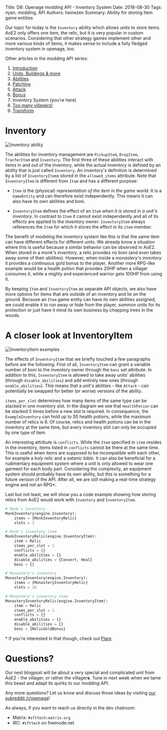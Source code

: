 Title: D6: Openage modding API - Inventory System
Date: 2018-08-30
Tags: nyan, modding, API
Authors: heinezen
Summary: Ability for storing Item game entities

Our topic for today is the `Inventory` ability which allows units to store items. AoE2 only offers one item, the relic, but it is very popular in custom scenarios. Considering that other strategy games implement other and more various kinds of items, it makes sense to include a fully fledged inventory system in openage, too.

Other articles in the modding API series:

1. [Introduction]({filename}/blog/D0000-openage_mod_api_intro.md)
2. [Units, Buildings & more]({filename}/blog/D0001-openage_mod_api_game_entity.md)
3. [Abilities]({filename}/blog/D0002-openage_mod_api_ability.md)
4. [Patching]({filename}/blog/D0003-openage_mod_api_patching.md)
5. [Attack]({filename}/blog/D0004-openage_mod_api_attack.md)
6. [Bonus]({filename}/blog/D0005-openage_mod_api_bonus.md)
7. Inventory System (you're here)
8. [Too many villagers!]({filename}/blog/D0007-openage_mod_api_villager.md)
9. [Transform]({filename}/blog/D0008-openage_mod_api_transform.md)

# Inventory

![Inventory ability]({filename}/images/D0006-inventory.png)

The abilities for inventory management are `PickupItem`, `DropItem`, `TranferItem` and `Inventory`. The first three of these abilities interact with items in and out of the inventory, while the actual inventory is defined by an ability that is just called `Inventory`. An inventory's definition is determined by a list of `InventoryItem`s stored in the `allowed_items` attribute. Note that `InventoryItem` is different from `Item` and has a different purpose:

* `Item` is the (physical) *representation of the item in the game world*. It is a `GameEntity` and can therefore exist independently. This means it can also have its own abilities and boni.

* `InventoryItem` defines the effect of an `Item` *when it is stored in a unit's inventory*. In contrast to `Item` it cannot exist independently and all of its effects are applied to the inventory owner. `InventoryItem` always references the `Item` for which it stores the effect in its `item` member.

The benefit of modeling the inventory system like this is that the same item can have different effects for different units. We already know a situation where this is useful because a similar behavior can be observed in AoE2. When stored in a *monk's inventory*, a relic provides no boni (and even takes away some of their abilities). However, when inside a *monastery's inventory* it provides a continuous gold bonus to the player. Another more RPG-like example would be a health potion that provides 20HP when a villager consumes it, while a mighty and experienced warrior gets 100HP from using it.

By keeping `Item` and `InventoryItem` as separate API objects, we also have more options for items that are outside of an inventory and lie on the ground. Because an `Item` game entity can have its own abilities assigned, we could enable it to run away or hide from the player, summon units for its protection or just have it mind its own business by chopping trees in the woods.

# A closer look at InventoryItem

![InventoryItem examples]({filename}/images/D0006-inventory-example.png)

The effects of `InventoryItem` that we briefly touched a few paragraphs before are the following: First of all, `InventoryItem` can grant a variable number of boni to the inventory owner through the `boni` set attribute. In addition to this, `InventoryItem` is allowed to take away units' abilities (through `disable_abilities`) and add entirely new ones (through `enable_abilities`). This means that a unit's abilities - like `Attack` - can potentially be swapped for better (or worse) versions of the ability.

`items_per_slot` determines how many items of the same type can be stacked in one inventory slot. In the diagram we see that `HealthPotion` can be stacked 5 times before a new slot is required. In consequence, the `ExampleInventory` can hold up to 30 health potions, while the maximum number of relics is 6. Of course, relics and health potions can be in the inventory at the same time, but every inventory slot can only be occupied by one type of item.

An interesting attribute is `conflicts`. While the `Item` specified in `item` resides in the inventory, items listed in `conflicts` cannot be there at the same time. This is useful when items are supposed to be incompatible with each other, for example a *holy relic* and a *satanic bible*. It can also be beneficial for a rudimentary equipment system where a unit is only allowed to wear one garment for each body part. Considering the complexity, an equipment system should probably have its own ability, but this is something for a future version of the API. After all, we are still making a real-time strategy engine and not an RPG\*.

Last but not least, we will show you a code example showing how storing relics from AoE2 would work with `Inventory` and `InventoryItem`.

```python
# Monk's inventory
MonkInventory(engine.Inventory):
    items = {MonkInventoryRelic}
    slots = 1

# Monk's inventory item
MonkInventoryRelic(engine.InventoryItem):
    item = Relic
    items_per_slot = 1
    conflicts = {}
    enable_abilities = {}
    disable_abilities = {Convert, Heal}
    boni = {}

# Monastery's inventory
MonasteryInventory(engine.Inventory):
    items = {MonasteryInventoryRelic}
    slots = 10

# Monastery's inventory item
MonasteryInventoryRelic(engine.InventoryItem):
    item = Relic
    items_per_slot = 1
    conflicts = {}
    enable_abilities = {}
    disable_abilities = {}
    boni = {RelicGoldBonus}
```

\* If you're interested in that though, check out [Flare](http://flarerpg.org/).

# Questions?

Our next blogpost will be about a very special and complicated unit from AoE2 - the villager, or rather the villager**s**. Tune in next week when we tame this beast and adapt its quirks to our modding API.

Any more questions? Let us know and discuss those ideas by visiting [our subreddit /r/openage](https://reddit.com/r/openage)!

As always, if you want to reach us directly in the dev chatroom:

* Matrix: `#sfttech:matrix.org`
* IRC: `#sfttech` on freenode.net
